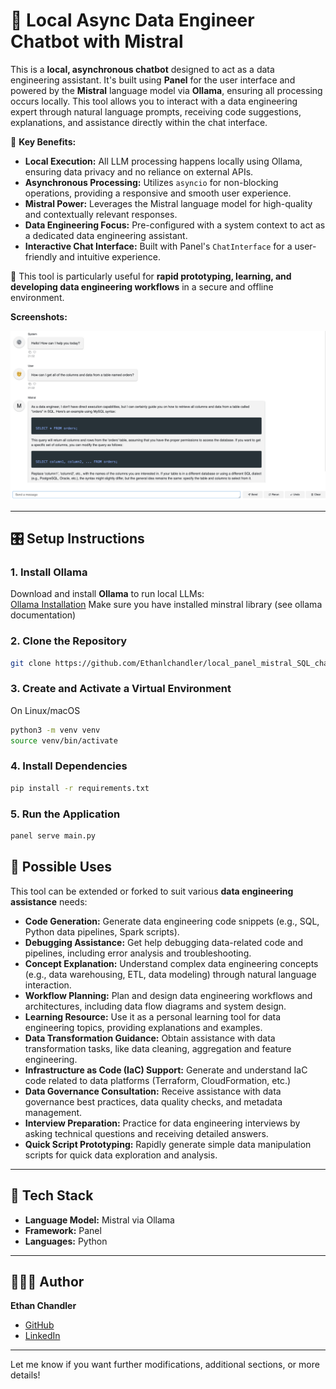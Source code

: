 # 👟 **Local Async Data Engineer Chatbot with Mistral**

This is a **local, asynchronous chatbot** designed to act as a data engineering assistant. It's built using **Panel** for the user interface and powered by the **Mistral** language model via **Ollama**, ensuring all processing occurs locally. This tool allows you to interact with a data engineering expert through natural language prompts, receiving code suggestions, explanations, and assistance directly within the chat interface.

🔑 **Key Benefits:**

-   **Local Execution:** All LLM processing happens locally using Ollama, ensuring data privacy and no reliance on external APIs.
-   **Asynchronous Processing:** Utilizes `asyncio` for non-blocking operations, providing a responsive and smooth user experience.
-   **Mistral Power:** Leverages the Mistral language model for high-quality and contextually relevant responses.
-   **Data Engineering Focus:** Pre-configured with a system context to act as a dedicated data engineering assistant.
-   **Interactive Chat Interface:** Built with Panel's `ChatInterface` for a user-friendly and intuitive experience.

📎 This tool is particularly useful for **rapid prototyping, learning, and developing data engineering workflows** in a secure and offline environment.

**Screenshots:**

![Chat Interface](images/mistral_bot.png)

---

## 🎛 **Setup Instructions**

### 1. **Install Ollama**
Download and install **Ollama** to run local LLMs:  
[Ollama Installation](https://ollama.com/download)
Make sure you have installed minstral library
(see ollama documentation)

### 2. **Clone the Repository**
```bash
git clone https://github.com/Ethanlchandler/local_panel_mistral_SQL_chatbot
```

### 3. **Create and Activate a Virtual Environment**
On Linux/macOS
```bash
python3 -m venv venv
source venv/bin/activate
```

### 4. **Install Dependencies**
```bash
pip install -r requirements.txt
```

### 5. **Run the Application**
```bash
panel serve main.py
```

## 🍴 **Possible Uses**

This tool can be extended or forked to suit various **data engineering assistance** needs:

-   **Code Generation:**
    Generate data engineering code snippets (e.g., SQL, Python data pipelines, Spark scripts).
-   **Debugging Assistance:**
    Get help debugging data-related code and pipelines, including error analysis and troubleshooting.
-   **Concept Explanation:**
    Understand complex data engineering concepts (e.g., data warehousing, ETL, data modeling) through natural language interaction.
-   **Workflow Planning:**
    Plan and design data engineering workflows and architectures, including data flow diagrams and system design.
-   **Learning Resource:**
    Use it as a personal learning tool for data engineering topics, providing explanations and examples.
-   **Data Transformation Guidance:**
    Obtain assistance with data transformation tasks, like data cleaning, aggregation and feature engineering.
-   **Infrastructure as Code (IaC) Support:**
    Generate and understand IaC code related to data platforms (Terraform, CloudFormation, etc.)
-   **Data Governance Consultation:**
    Receive assistance with data governance best practices, data quality checks, and metadata management.
-   **Interview Preparation:**
    Practice for data engineering interviews by asking technical questions and receiving detailed answers.
-   **Quick Script Prototyping:**
    Rapidly generate simple data manipulation scripts for quick data exploration and analysis.

---

## 🗿 **Tech Stack**
- **Language Model:** Mistral via Ollama  
- **Framework:** Panel 
- **Languages:** Python    

---

## 🤷🏻‍♂️ **Author**
**Ethan Chandler**  
- [GitHub](https://github.com/Ethanlchandler)  
- [LinkedIn](https://www.linkedin.com/in/ethan-chandler)  

---

Let me know if you want further modifications, additional sections, or more details!

